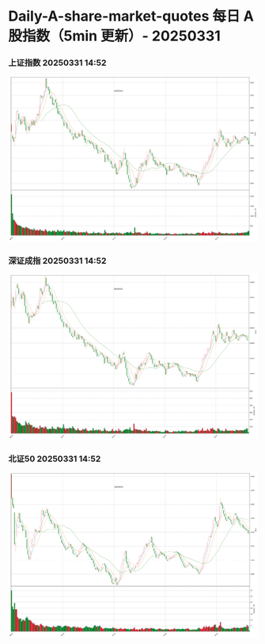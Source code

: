 
# Daily-A-share-market-quotes 每日 A 股指数（5min 更新）- 20250331

### 上证指数 20250331 14:52
![](./fig/2025/3/20250331-sh000001.png)

### 深证成指 20250331 14:52
![](./fig/2025/3/20250331-sz399001.png)

### 北证50 20250331 14:52
![](./fig/2025/3/20250331-bj899050.png)
